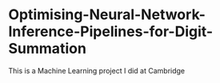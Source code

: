 # Optimising-Neural-Network-Inference-Pipelines-for-Digit-Summation
This is a Machine Learning project I did at Cambridge 

